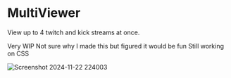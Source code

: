 # MultiViewer
View up to 4 twitch and kick streams at once.

Very WIP
Not sure why I made this but figured it would be fun
Still working on CSS

![Screenshot 2024-11-22 224003](https://github.com/user-attachments/assets/3b077de8-4c15-4174-a28e-38e8ebe53847)

